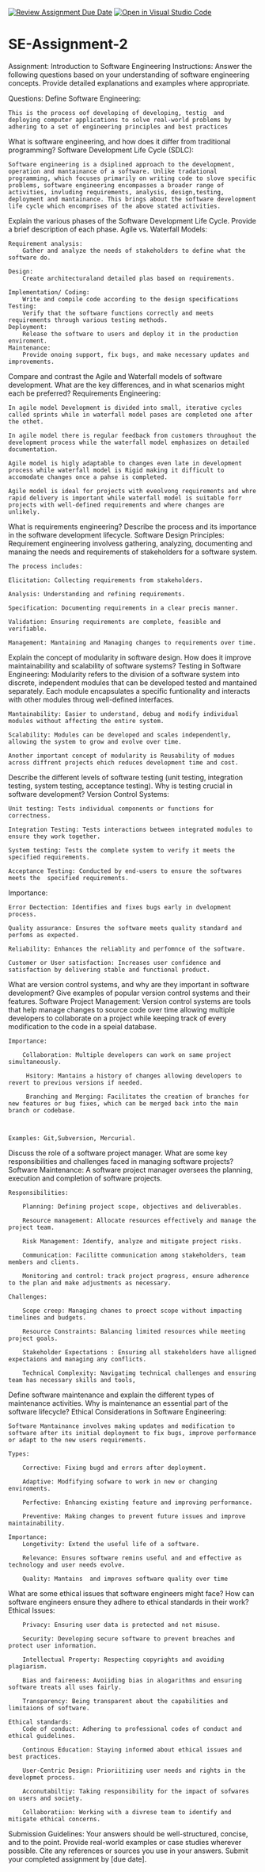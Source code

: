 [![Review Assignment Due Date](https://classroom.github.com/assets/deadline-readme-button-24ddc0f5d75046c5622901739e7c5dd533143b0c8e959d652212380cedb1ea36.svg)](https://classroom.github.com/a/-ucQIGTc)
[![Open in Visual Studio Code](https://classroom.github.com/assets/open-in-vscode-718a45dd9cf7e7f842a935f5ebbe5719a5e09af4491e668f4dbf3b35d5cca122.svg)](https://classroom.github.com/online_ide?assignment_repo_id=15201722&assignment_repo_type=AssignmentRepo)
# SE-Assignment-2
Assignment: Introduction to Software Engineering
Instructions:
Answer the following questions based on your understanding of software engineering concepts. Provide detailed explanations and examples where appropriate.

Questions:
Define Software Engineering:

    This is the process oof developing of developing, testig  and deploying computer applications to solve real-world problems by adhering to a set of engineering principles and best practices

What is software engineering, and how does it differ from traditional programming?
Software Development Life Cycle (SDLC):

    Software engineering is a dsiplined approach to the development, operation and mantainance of a software. Unlike tradational programming, which focuses primarily on writing code to slove specific problems, software engineering encompasses a broader range of activities, invluding requirements, analysis, design,testing, deployment and mantainance. This brings about the software development life cycle which encomprises of the above stated activities.

Explain the various phases of the Software Development Life Cycle. Provide a brief description of each phase.
Agile vs. Waterfall Models:

    Requirement analysis:
        Gather and analyze the needs of stakeholders to define what the software do.

    Design:
        Create architecturaland detailed plas based on requirements.

    Implementation/ Coding:
        Write and compile code according to the design specifications
    Testing:
        Verify that the software functions correctly and meets requirements through various testing methods.
    Deployment:
        Release the software to users and deploy it in the production enviroment.
    Maintenance:
        Provide onoing support, fix bugs, and make necessary updates and improvements.



Compare and contrast the Agile and Waterfall models of software development. What are the key differences, and in what scenarios might each be preferred?
Requirements Engineering:

    In agile model Development is divided into small, iterative cycles called sprints while in waterfall model pases are completed one after the othet.

    In agile model there is regular feedback from customers throughout the development process while the waterfall model emphasizes on detailed documentation.

    Agile model is higly adaptable to changes even late in development process while waterfall model is Rigid making it difficult to accomodate changes once a pahse is completed.

    Agile model is ideal for projects with eveolvong requirements and whre rapid delivery is important while waterfall model is suitable forr projects with well-defined requirements and where changes are unlikely.

What is requirements engineering? Describe the process and its importance in the software development lifecycle.
Software Design Principles:
    Requirement engineering involvess gathering, analyzing, documenting and manaing the needs and requirements of stakeholders for a software system.

    The process includes:

    Elicitation: Collecting requirements from stakeholders.

    Analysis: Understanding and refining requirements.

    Specification: Documenting requirements in a clear precis manner.

    Validation: Ensuring requirements are complete, feasible and verifiable.

    Management: Mantaining and Managing changes to requirements over time.

Explain the concept of modularity in software design. How does it improve maintainability and scalability of software systems?
Testing in Software Engineering:
    Modularity refers to the division of a software system into discrete, independent modules that can be developed tested and mantained separately. Each module encapsulates a specific funtionality and interacts with other modules throug well-defined interfaces.

    Mantainability: Easier to understand, debug and modify individual modules without affecting the entire system.

    Scalability: Modules can be developed and scales independently, allowing the system to grow and evolve over time.

    Another important concept of modularity is Reusability of modues across diffrent projects ehich reduces development time and cost.


Describe the different levels of software testing (unit testing, integration testing, system testing, acceptance testing). Why is testing crucial in software development?
Version Control Systems:

    Unit testing: Tests individual components or functions for correctness.

    Integration Testing: Tests interactions between integrated modules to ensure they work together.

    System testing: Tests the complete system to verify it meets the specified requirements.

    Acceptance Testing: Conducted by end-users to ensure the softwares meets the  specified requirements.

 Importance:

    Error Dectection: Identifies and fixes bugs early in dvelopment process.

    Quality assurance: Ensures the software meets quality standard and perfoms as expected.

    Reliability: Enhances the reliablity and perfomnce of the software.

    Customer or User satisfaction: Increases user confidence and satisfaction by delivering stable and functional product.



What are version control systems, and why are they important in software development? Give examples of popular version control systems and their features.
Software Project Management:
    Version control systems are tools that help manage changes to source code over time allowing multiple developers to collaborate on a project while keeping track of every modification to the code in a speial database.

    Importance:

        Collaboration: Multiple developers can work on same project simultaneously.

         Hsitory: Mantains a history of changes allowing developers to revert to previous versions if needed.

         Branching and Merging: Facilitates the creation of branches for new features or bug fixes, which can be merged back into the main branch or codebase.



    Examples: Git,Subversion, Mercurial.

Discuss the role of a software project manager. What are some key responsibilities and challenges faced in managing software projects?
Software Maintenance:
    A software project manager oversees the planning, execution and completion of software projects.

    Responsibilities:

        Planning: Defining project scope, objectives and deliverables.

        Resource management: Allocate resources effectively and manage the project team.

        Risk Management: Identify, analyze and mitigate project risks.

        Communication: Facilitte communication among stakeholders, team members and clients.

        Monitoring and control: track project progress, ensure adherence to the plan and make adjustments as necessary.

    Challenges:

        Scope creep: Managing chanes to proect scope without impacting timelines and budgets.

        Resource Constraints: Balancing limited resources while meeting project goals.

        Stakeholder Expectations : Ensuring all stakeholders have alligned expectaions and managing any conflicts.

        Technical Complexity: Navigatimg technical challenges and ensuring team has necessary skills and tools,

Define software maintenance and explain the different types of maintenance activities. Why is maintenance an essential part of the software lifecycle?
Ethical Considerations in Software Engineering:

    Software Mantainance involves making updates and modification to software after its initial deployment to fix bugs, improve performance or adapt to the new users requirements.

    Types:

        Corrective: Fixing bugd and errors after deployment.

        Adaptive: Modfifying sofware to work in new or changing enviroments.

        Perfective: Enhancing existing feature and improving performance.

        Preventive: Making changes to prevent future issues and improve maintainability.

    Importance:
        Longetivity: Extend the useful life of a software.

        Relevance: Ensures software remins useful and and effective as technology and user needs evolve.

        Quality: Mantains  and improves software quality over time


What are some ethical issues that software engineers might face? How can software engineers ensure they adhere to ethical standards in their work?
    Ethical Issues:

        Privacy: Ensuring user data is protected and not misuse.

        Security: Developing secure software to prevent breaches and protect user information.

        Intellectual Property: Respecting copyrights and avoiding plagiarism.

        Bias and faireness: Avoiiding bias in alogarithms and ensuring software treats all uses fairly.

        Transparency: Being transparent about the capabilities and limitaions of software.

    Ethical standards:
        Code of conduct: Adhering to professional codes of conduct and ethical guidelines.

        Continous Education: Staying informed about ethical issues and best practices.

        User-Centric Design: Prioriitizing user needs and rights in the developmet process.

        Acconutabiltiy: Taking responsibility for the impact of sofwares on users and society.

        Collaboratiion: Working with a divrese team to identify and mitigate ethical concerns.
Submission Guidelines:
Your answers should be well-structured, concise, and to the point.
Provide real-world examples or case studies wherever possible.
Cite any references or sources you use in your answers.
Submit your completed assignment by [due date].
